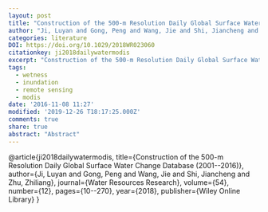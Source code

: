 ```yaml
---
layout: post
title: "Construction of the 500-m Resolution Daily Global Surface Water Change Database (2001--2016)"
author: "Ji, Luyan and Gong, Peng and Wang, Jie and Shi, Jiancheng and Zhu, Zhiliang"
categories: literature
DOI: https://doi.org/10.1029/2018WR023060
citationkey: ji2018dailywatermodis
excerpt: "Construction of the 500-m Resolution Daily Global Surface Water Change Database (2001--2016)"
tags:
  - wetness
  - inundation
  - remote sensing
  - modis
date: '2016-11-08 11:27'
modified: '2019-12-26 T18:17:25.000Z'
comments: true
share: true
abstract: "Abstract"
---
```


@article{ji2018dailywatermodis,
  title={Construction of the 500-m Resolution Daily Global Surface Water Change Database (2001--2016)},
  author={Ji, Luyan and Gong, Peng and Wang, Jie and Shi, Jiancheng and Zhu, Zhiliang},
  journal={Water Resources Research},
  volume={54},
  number={12},
  pages={10--270},
  year={2018},
  publisher={Wiley Online Library}
}
